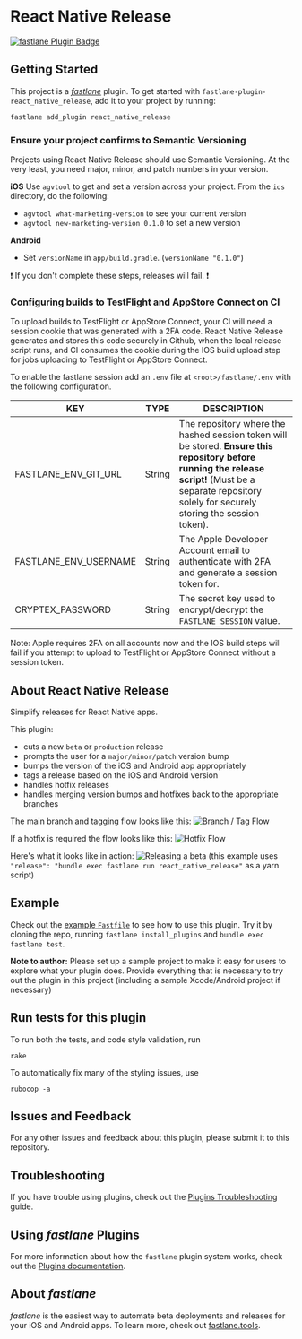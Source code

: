 # React Native Release 

[![fastlane Plugin Badge](https://rawcdn.githack.com/fastlane/fastlane/master/fastlane/assets/plugin-badge.svg)](https://rubygems.org/gems/fastlane-plugin-react_native_release)

## Getting Started

This project is a [_fastlane_](https://github.com/fastlane/fastlane) plugin. To get started with `fastlane-plugin-react_native_release`, add it to your project by running:

```bash
fastlane add_plugin react_native_release
```

### Ensure your project confirms to Semantic Versioning
Projects using React Native Release should use Semantic Versioning. At the very least, you need major, minor, and patch numbers in your version.

**iOS**
Use `agvtool` to get and set a version across your project. From the `ios` directory, do the following:
* `agvtool what-marketing-version` to see your current version
* `agvtool new-marketing-version 0.1.0` to set a new version

**Android**
* Set `versionName` in `app/build.gradle`. (`versionName "0.1.0"`)

:exclamation: If you don't complete these steps, releases will fail. :exclamation:

### Configuring builds to TestFlight and AppStore Connect on CI

To upload builds to TestFlight or AppStore Connect, your CI will need a session cookie that was generated with a 2FA code. React Native Release generates and stores this code securely in Github, when the local release script runs, and CI consumes the cookie during the IOS build upload step for jobs uploading to TestFlight or AppStore Connect.

To enable the fastlane session add an `.env` file at `<root>/fastlane/.env` with the following configuration.

| KEY | TYPE | DESCRIPTION |
|-----|------|-------------|
| FASTLANE_ENV_GIT_URL | String | The repository where the hashed session token will be stored. **Ensure this repository before running the release script!** (Must be a separate repository solely for securely storing the session token). |
| FASTLANE_ENV_USERNAME | String | The Apple Developer Account email to authenticate with 2FA and generate a session token for. |
| CRYPTEX_PASSWORD | String | The secret key used to encrypt/decrypt the `FASTLANE_SESSION` value. |


Note: Apple requires 2FA on all accounts now and the IOS build steps will fail if you attempt to upload to TestFlight or AppStore Connect without a session token.

## About React Native Release

Simplify releases for React Native apps.

This plugin:

- cuts a new `beta` or `production` release
- prompts the user for a `major/minor/patch` version bump
- bumps the version of the iOS and Android app appropriately
- tags a release based on the iOS and Android version
- handles hotfix releases
- handles merging version bumps and hotfixes back to the appropriate branches

The main branch and tagging flow looks like this:
![Branch / Tag Flow](https://monosnap.com/image/Tn71leeWdCwwjSdwjYKHK4pnyjG1v4.png)

If a hotfix is required the flow looks like this:
![Hotfix Flow](https://monosnap.com/image/ctwlef0A3TbLbRk1xJrlVroNB8F9ot.png)

Here's what it looks like in action:
![Releasing a beta](https://api.monosnap.com/image/download?id=IEISpG4vgMeGPl31it8GxPbiTror2i)
(this example uses `"release": "bundle exec fastlane run react_native_release"` as a yarn script)

## Example

Check out the [example `Fastfile`](fastlane/Fastfile) to see how to use this plugin. Try it by cloning the repo, running `fastlane install_plugins` and `bundle exec fastlane test`.

**Note to author:** Please set up a sample project to make it easy for users to explore what your plugin does. Provide everything that is necessary to try out the plugin in this project (including a sample Xcode/Android project if necessary)

## Run tests for this plugin

To run both the tests, and code style validation, run

```
rake
```

To automatically fix many of the styling issues, use

```
rubocop -a
```

## Issues and Feedback

For any other issues and feedback about this plugin, please submit it to this repository.

## Troubleshooting

If you have trouble using plugins, check out the [Plugins Troubleshooting](https://docs.fastlane.tools/plugins/plugins-troubleshooting/) guide.

## Using _fastlane_ Plugins

For more information about how the `fastlane` plugin system works, check out the [Plugins documentation](https://docs.fastlane.tools/plugins/create-plugin/).

## About _fastlane_

_fastlane_ is the easiest way to automate beta deployments and releases for your iOS and Android apps. To learn more, check out [fastlane.tools](https://fastlane.tools).
